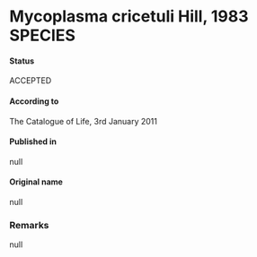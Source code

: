 # Mycoplasma cricetuli Hill, 1983 SPECIES

#### Status
ACCEPTED

#### According to
The Catalogue of Life, 3rd January 2011

#### Published in
null

#### Original name
null

### Remarks
null